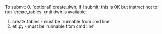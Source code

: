 
To submit:
0. [optional] create_dwh; if I submit; this is OK but instruct not to run 'create_tables' until dwh is available
1. create_tables - must be 'runnable from cmd line'
2. etl.py - must be 'runnable from cmd line'